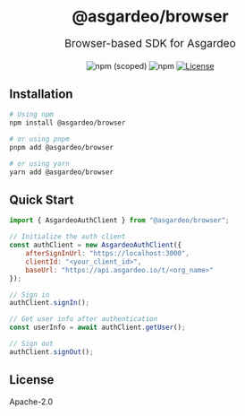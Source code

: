 <p align="center" style="color: #343a40">
  <h1 align="center">@asgardeo/browser</h1>
</p>
<p align="center" style="font-size: 1.2rem;">Browser-based SDK for Asgardeo</p>
<div align="center">
  <img alt="npm (scoped)" src="https://img.shields.io/npm/v/@asgardeo/browser">
  <img alt="npm" src="https://img.shields.io/npm/dw/@asgardeo/browser">
  <a href="./LICENSE"><img src="https://img.shields.io/badge/License-Apache%202.0-blue.svg" alt="License"></a>
</div>

## Installation

```bash
# Using npm
npm install @asgardeo/browser

# or using pnpm
pnpm add @asgardeo/browser

# or using yarn
yarn add @asgardeo/browser
```

## Quick Start

```javascript
import { AsgardeoAuthClient } from "@asgardeo/browser";

// Initialize the auth client
const authClient = new AsgardeoAuthClient({
    afterSignInUrl: "https://localhost:3000",
    clientId: "<your_client_id>",
    baseUrl: "https://api.asgardeo.io/t/<org_name>"
});

// Sign in
authClient.signIn();

// Get user info after authentication
const userInfo = await authClient.getUser();

// Sign out
authClient.signOut();
```

## License

Apache-2.0
